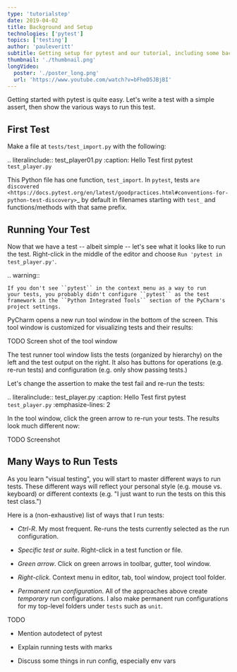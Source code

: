 ```yaml
---
type: 'tutorialstep'
date: 2019-04-02
title: Background and Setup
technologies: ['pytest']
topics: ['testing']
author: 'pauleveritt'
subtitle: Getting setup for pytest and our tutorial, including some background on Python testing.
thumbnail: './thumbnail.png'
longVideo:
  poster: './poster_long.png'
  url: 'https://www.youtube.com/watch?v=bFheD5JBjBI'
---
```


Getting started with pytest is quite easy. Let's write a test with a
simple assert, then show the various ways to run this test.

## First Test

Make a file at ``tests/test_import.py`` with the following:

.. literalinclude:: test_player01.py
    :caption: Hello Test first pytest ``test_player.py``

This Python file has one function, ``test_import``. In ``pytest``, tests
`are discovered <https://docs.pytest.org/en/latest/goodpractices.html#conventions-for-python-test-discovery>`_
by default in filenames starting with ``test_`` and functions/methods with
that same prefix.

## Running Your Test

Now that we have a test -- albeit simple -- let's see what it looks like to
run the test. Right-click in the middle of the editor and choose
``Run 'pytest in test_player.py'``.

.. warning::

    If you don't see ``pytest`` in the context menu as a way to run
    your tests, you probably didn't configure ``pytest`` as the test
    framework in the ``Python Integrated Tools`` section of the PyCharm's
    project settings.

PyCharm opens a new run tool window in the bottom of the screen. This tool
window is customized for visualizing tests and their results:

TODO Screen shot of the tool window

The test runner tool window lists the tests (organized by hierarchy) on the
left and the test output on the right. It also has buttons for operations
(e.g. re-run tests) and configuration (e.g. only show passing tests.)

Let's change the assertion to make the test fail and re-run the tests:

.. literalinclude:: test_player.py
    :caption: Hello Test first pytest ``test_player.py``
    :emphasize-lines: 2

In the tool window, click the green arrow to re-run your tests. The results
look much different now:

TODO Screenshot

## Many Ways to Run Tests

As you learn "visual testing", you will start to master different ways to
run tests. These different ways will reflect your personal style (e.g.
mouse vs. keyboard) or different contexts (e.g. "I just want to run the
tests on this this test class.")

Here is a (non-exhaustive) list of ways that I run tests:

- *Ctrl-R*. My most frequent. Re-runs the tests currently selected as
  the run configuration.

- *Specific test or suite*. Right-click in a test function or file.

- *Green arrow*. Click on green arrows in toolbar, gutter, tool window.

- *Right-click*. Context menu in editor, tab, tool window, project tool
  folder.

- *Permanent run configuration*. All of the approaches above create
  *temporary* run configurations. I also make permanent run configurations
  for my top-level folders under ``tests`` such as ``unit``.

TODO

- Mention autodetect of pytest

- Explain running tests with marks

- Discuss some things in run config, especially env vars

